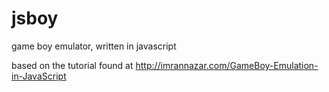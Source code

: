 # jsboy
game boy emulator, written in javascript

based on the tutorial found at http://imrannazar.com/GameBoy-Emulation-in-JavaScript
